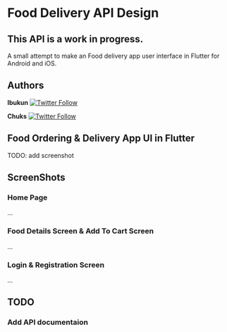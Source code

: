 # Food Delivery API Design

## This API is a work in progress. 
A small attempt to make an Food delivery app user interface in Flutter for Android and iOS.

## Authors
**Ibukun** [![Twitter Follow](https://img.shields.io/twitter/follow/ibukun_oyinlola.svg?style=social)](https://twitter.com/ibukun_oyinlola)

**Chuks** [![Twitter Follow](https://img.shields.io/twitter/follow/wachukxs.svg?style=social)](https://twitter.com/wachukxs)

## Food Ordering & Delivery App UI in Flutter
TODO: add screenshot

## ScreenShots
### Home Page
...

### Food Details Screen & Add To Cart Screen
...

### Login & Registration Screen
...

## TODO
### Add API documentaion



